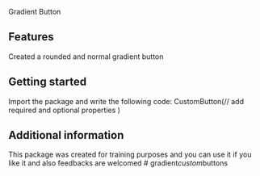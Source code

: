 Gradient Button 

## Features

Created a rounded and normal gradient button 
## Getting started

Import the package and write the following code:
CustomButton(// add required and optional properties )

## Additional information

This package was created for training purposes and you can use it if you like it and also feedbacks are welcomed 
#   g r a d i e n t _ c u s t o m _ b u t t o n s  
 